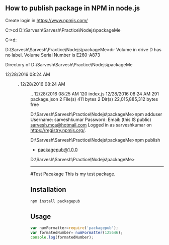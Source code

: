 How to publish package in NPM in node.js
----------------------------------------------------------

Create login in https://www.npmjs.com/ 



C:\>cd D:\Sarvesh\Sarvesh\Practice\Nodejs\packageMe

C:\>d:

D:\Sarvesh\Sarvesh\Practice\Nodejs\packageMe>dir
 Volume in drive D has no label.
 Volume Serial Number is E260-A873

 Directory of D:\Sarvesh\Sarvesh\Practice\Nodejs\packageMe

12/28/2016  08:24 AM    <DIR>          .
12/28/2016  08:24 AM    <DIR>          ..
12/28/2016  08:25 AM               120 index.js
12/28/2016  08:24 AM               291 package.json
               2 File(s)            411 bytes
               2 Dir(s)  22,015,885,312 bytes free

D:\Sarvesh\Sarvesh\Practice\Nodejs\packageMe>npm adduser
Username: sarveshkumar
Password:
Email: (this IS public) sarvesh.mca@hotmail.com
Logged in as sarveshkumar on https://registry.npmjs.org/.

D:\Sarvesh\Sarvesh\Practice\Nodejs\packageMe>npm publish
+ packagepub@1.0.0

D:\Sarvesh\Sarvesh\Practice\Nodejs\packageMe>

--------------------------------------------------------------------

#Test Pacakage
This is my test package.

## Installation
`npm install packagepub`

## Usage
```javascript
var numFormatter=require('packagepub');
var formatedNumber= numFormatter(125646);
console.log(formatedNumber);
```
